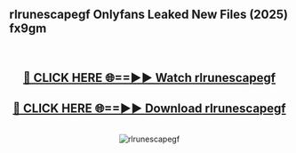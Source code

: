 <h2>rlrunescapegf Onlyfans Leaked New Files (2025) fx9gm</h2>
<br>
<div align="center">
<h2><a href="https://mediafiles.top/rlrunescapegf&ref=git" rel="nofollow">🔴 CLICK HERE 🌐==►► Watch rlrunescapegf</a></h2>
<h2><a href="https://mediafiles.top/rlrunescapegf&ref=git" rel="nofollow">🔴 CLICK HERE 🌐==►► Download rlrunescapegf</a></h2>
<br>
<a href="https://mediafiles.top/rlrunescapegf&ref=git" rel="nofollow" data-target="animated-image.originalLink"><img src="https://i.ibb.co.com/xMMVF88/686577567.gif" alt="rlrunescapegf" style="max-width: 100%; display: inline-block;" data-target="animated-image.originalImage"></a>
</div>
<br>
<br>